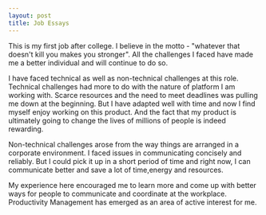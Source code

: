 ```yaml
---
layout: post
title: Job Essays
---
```


This is my first job after college. I believe in the motto -  "whatever that doesn't kill you makes you stronger". All the challenges I faced have made me a better individual and will continue to do so.

I have faced technical as well as non-technical challenges at this role. Technical challenges had more to do with the nature of platform I am working with. Scarce resources and the need to meet deadlines was pulling me down at the beginning. But I have adapted well with time and now I find myself enjoy working on this product. And the fact that my product is ultimately going to change the lives of millions of people is indeed rewarding.

Non-technical challenges arose from the way things are arranged in a corporate environment. I faced issues in communicating concisely and reliably. But I could pick it up in a short period of time and right now, I can communicate better and save a lot of time,energy and resources. 

My experience here encouraged me to learn more and come up with better ways for people to communicate and coordinate at the workplace. Productivity Management has emerged as an area of active interest for me.